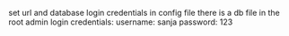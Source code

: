 set url and database login credentials in config file
there is a db file in the root
admin login credentials: username: sanja  password: 123